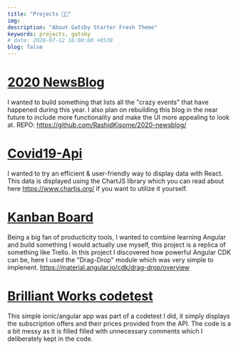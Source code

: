 ```yaml
---
title: "Projects 👨‍💻"
img:
description: "About Gatsby Starter Fresh Theme"
keywords: projects, gatsby
# date: 2020-07-12 16:00:00 +0530
blog: false
---
```


# [2020 NewsBlog](https://rashidkisome.github.io/2020-newsblog/)

I wanted to build something that lists all the "crazy events" that have happened during this year.
I also plan on rebuilding this blog in the near future to include more functionality and make the UI more appealing to look at.
REPO: https://github.com/RashidKisome/2020-newsblog/

# [Covid19-Api](https://rashidkisome.github.io/corona-app/)

I wanted to try an efficient & user-friendly way to display data with React.
This data is displayed using the ChartJS library which you can read about here https://www.chartjs.org/ if you want to utilize it yourself.

# [Kanban Board](https://github.com/RashidKisome/kanban-board)

Being a big fan of producticity tools, I wanted to combine learning Angular and build something I would actually use myself, this project is a replica of something like Trello.
In this project I discovered how powerful Angular CDK can be, here I used the "Drag-Drop" module which was very simple to implenent. https://material.angular.io/cdk/drag-drop/overview

# [Brilliant Works codetest](https://github.com/RashidKisome/Brilliant-Works-CodeTest)

This simple ionic/angular app was part of a codetest I did, it simply displays the subscription offers and their prices provided from the API.
The code is a a bit messy as it is filled filled with unnecessary comments which I deliberately kept in the code.
